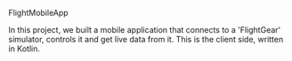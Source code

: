 FlightMobileApp

In this project, we built a mobile application that connects to a 'FlightGear' simulator, controls it and get live data from it.
This is the client side, written in Kotlin.
